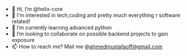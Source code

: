 - 👋 Hi, I’m @helix-core
- 👀 I'm interested in tech,coding and pretty much everything r software related!
- 🌱 I’m currently learning advanced python
- 💞️ I’m looking to collaborate on possible backend projects to gain exposure
- 📫 How to reach me? Mail me @ahmedmustafaoff@gmail.com

<!---
helix-core/helix-core is a ✨ special ✨ repository because its `README.md` (this file) appears on your GitHub profile.
You can click the Preview link to take a look at your changes.
--->
